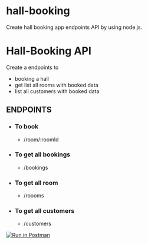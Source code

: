 # hall-booking
Create hall booking app endpoints API by using node js.

# Hall-Booking API

Create a endpoints to

*   booking a hall
*   get list all rooms with booked data
*   list all customers with booked data
    

## ENDPOINTS

*   ### To book
    
    *   /room/:roomId
*   ### To get all bookings
    
    *   /bookings
*   ### To get all room
    
    *   /roooms
*   ### To get all customers
    
    *   /customers

[![Run in Postman](https://run.pstmn.io/button.svg)](https://app.getpostman.com/run-collection/18458042-ec9db76a-0be3-4dd8-bde5-ee2fceec7944?action=collection%2Ffork&collection-url=entityId%3D18458042-ec9db76a-0be3-4dd8-bde5-ee2fceec7944%26entityType%3Dcollection%26workspaceId%3Df279ba6b-7cbb-4993-89ec-2b84c190a8df)
